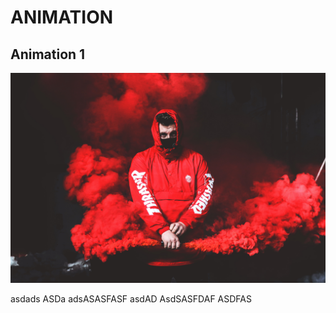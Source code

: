 # ANIMATION
## **Animation 1**
![](animation%201/2.jpg)

asdads
ASDa
adsASASFASF
asdAD
AsdSASFDAF
ASDFAS
